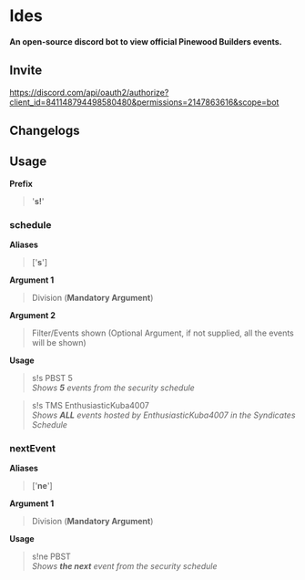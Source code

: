 # Ides
#### An open-source discord bot to view official Pinewood Builders events.
## Invite
https://discord.com/api/oauth2/authorize?client_id=841148794498580480&permissions=2147863616&scope=bot
## Changelogs

## Usage

**Prefix**
> '**s!**'

### **schedule**
**Aliases**  
> ['**s**']

**Argument 1**
> Division (**Mandatory Argument**)

**Argument 2**
> Filter/Events shown (Optional Argument, if not supplied, all the events will be shown)

**Usage**
> s!s PBST 5  
> *Shows **5** events from the security schedule*

> s!s TMS EnthusiasticKuba4007  
> *Shows **ALL** events hosted by EnthusiasticKuba4007 in the Syndicates Schedule*

### nextEvent
**Aliases**
> ['**ne**']

**Argument 1**
> Division (**Mandatory Argument**)
 
**Usage**
> s!ne PBST  
> *Shows **the next** event from the security schedule*

